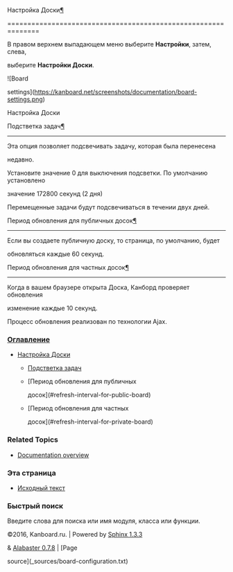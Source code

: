 Настройка Доски[¶](#board-settings "Ссылка на этот заголовок")

==============================================================



В правом верхнем выпадающем меню выберите **Настройки**, затем, слева,

выберите **Настройки Доски**.



![Board

settings](https://kanboard.net/screenshots/documentation/board-settings.png)



Настройка Доски



Подстветка задач[¶](#task-highlighting "Ссылка на этот заголовок")

------------------------------------------------------------------



Эта опция позволяет подсвечивать задачу, которая была перенесена

недавно.



Установите значение 0 для выключения подсветки. По умолчанию установлено

значение 172800 секунд (2 дня)



Перемещенные задачи будут подсвечиваться в течении двух дней.



Период обновления для публичных досок[¶](#refresh-interval-for-public-board "Ссылка на этот заголовок")

-------------------------------------------------------------------------------------------------------



Если вы создаете публичную доску, то страница, по умолчанию, будет

обновляться каждые 60 секунд.



Период обновления для частных досок[¶](#refresh-interval-for-private-board "Ссылка на этот заголовок")

------------------------------------------------------------------------------------------------------



Когда в вашем браузере открыта Доска, Канборд проверяет обновления

изменение каждые 10 секунд.



Процесс обновления реализован по технологии Ajax.



### [Оглавление](index.markdown)



-   [Настройка Доски](#)

    -   [Подстветка задач](#task-highlighting)

    -   [Период обновления для публичных

        досок](#refresh-interval-for-public-board)

    -   [Период обновления для частных

        досок](#refresh-interval-for-private-board)



### Related Topics



-   [Documentation overview](index.markdown)



### Эта страница



-   [Исходный текст](_sources/board-configuration.txt)



### Быстрый поиск



Введите слова для поиска или имя модуля, класса или функции.



©2016, Kanboard.ru. | Powered by [Sphinx 1.3.3](http://sphinx-doc.org/)

& [Alabaster 0.7.8](https://github.com/bitprophet/alabaster) | [Page

source](_sources/board-configuration.txt)

